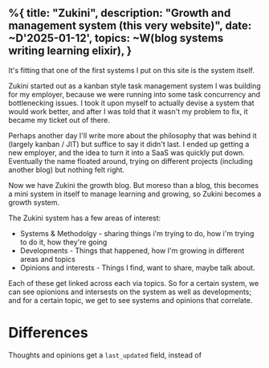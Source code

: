 %{
  title: "Zukini",
  description: "Growth and management system (this very website)",
  date: ~D'2025-01-12',
  topics: ~W(blog systems writing learning elixir),
}
---

It's fitting that one of the first systems I put on this site is the system itself.

Zukini started out as a kanban style task management system I was building for my employer, because we were running into some task concurrency and bottlenecking issues. I took it upon myself to actually devise a system that would work better, and after I was told that it wasn't my problem to fix, it became my ticket out of there.

Perhaps another day I'll write more about the philosophy that was behind it (largely kanban / JIT) but suffice to say it didn't last. I ended up getting a new employer, and the idea to turn it into a SaaS was quickly put down. Eventually the name floated around, trying on different projects (including another blog) but nothing felt right.

Now we have Zukini the growth blog. But moreso than a blog, this becomes a mini system in itself to manage learning and growing, so Zukini becomes a growth system.
 
The Zukini system has a few areas of interest:

* Systems & Methodolgy - sharing things i'm trying to do, how i'm trying to do it, how they're going
* Developments - Things that happened, how I'm growing in different areas and topics
* Opinions and interests - Things I find, want to share, maybe talk about.

Each of these get linked across each via topics. So for a certain system, we can see opionions and intersests on the system as well as developments; and for a certain topic, we get to see systems and opinions that correlate.

# Differences

Thoughts and opinions get a `last_updated` field, instead of 
